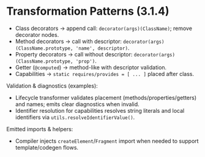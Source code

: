 <!--
Copyright (c) 2024 Themba Mzumara
This file is part of SwissJS Framework. All rights reserved.
Licensed under the MIT License. See LICENSE in the project root for license information.
-->

# Transformation Patterns (3.1.4)

- Class decorators → append call: `decorator(args)(ClassName)`; remove decorator nodes.
- Method decorators → call with descriptor: `decorator(args)(ClassName.prototype, 'name', descriptor)`.
- Property decorators → call without descriptor: `decorator(args)(ClassName.prototype, 'prop')`.
- Getter (`@computed`) → method-like with descriptor validation.
- Capabilities → `static requires/provides = [ ... ]` placed after class.

Validation & diagnostics (examples):
- Lifecycle transformer validates placement (methods/properties/getters) and names; emits clear diagnostics when invalid.
- Identifier resolution for capabilities resolves string literals and local identifiers via `utils.resolveIdentifierValue()`.

Emitted imports & helpers:
- Compiler injects `createElement`/`Fragment` import when needed to support template/codegen flows.
